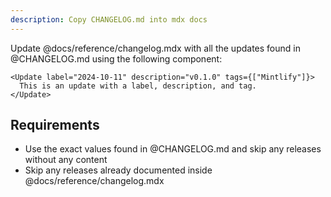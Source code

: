 ```yaml
---
description: Copy CHANGELOG.md into mdx docs
---
```


Update @docs/reference/changelog.mdx with all the updates found in @CHANGELOG.md using the following component:

```mdx
<Update label="2024-10-11" description="v0.1.0" tags={["Mintlify"]}>
  This is an update with a label, description, and tag.
</Update>
```

## Requirements

- Use the exact values found in @CHANGELOG.md and skip any releases without any content
- Skip any releases already documented inside @docs/reference/changelog.mdx
